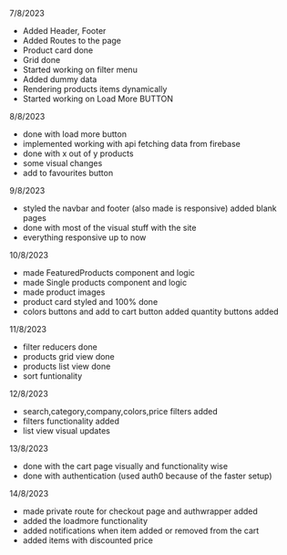 7/8/2023

- Added Header, Footer
- Added Routes to the page
- Product card done
- Grid done
- Started working on filter menu
- Added dummy data
- Rendering products items dynamically
- Started working on Load More BUTTON

8/8/2023

- done with load more button
- implemented working with api fetching data from firebase
- done with x out of y products
- some visual changes
- add to favourites button

9/8/2023

- styled the navbar and footer (also made is responsive) added blank pages
- done with most of the visual stuff with the site
- everything responsive up to now

10/8/2023

- made FeaturedProducts component and logic
- made Single products component and logic
- made product images
- product card styled and 100% done
- colors buttons and add to cart button added quantity buttons added

11/8/2023

- filter reducers done
- products grid view done
- products list view done
- sort funtionality

12/8/2023

- search,category,company,colors,price filters added
- filters functionality added
- list view visual updates

13/8/2023

- done with the cart page visually and functionality wise
- done with authentication (used auth0 because of the faster setup)

14/8/2023

- made private route for checkout page and authwrapper added
- added the loadmore functionality
- added notifications when item added or removed from the cart
- added items with discounted price

